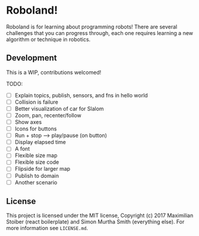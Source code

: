 # Roboland!

Roboland is for learning about programming robots! There are several challenges
that you can progress through, each one requires learning a new algorithm or
technique in robotics.


## Development

This is a WIP, contributions welcomed!

TODO:

* [ ] Explain topics, publish, sensors, and fns in hello world
* [ ] Collision is failure
* [ ] Better visualization of car for Slalom
* [ ] Zoom, pan, recenter/follow
* [ ] Show axes
* [ ] Icons for buttons
* [ ] Run + stop --> play/pause (on button)
* [ ] Display elapsed time
* [ ] A font
* [ ] Flexible size map
* [ ] Flexible size code
* [ ] Flipside for larger map
* [ ] Publish to domain
* [ ] Another scenario

## License

This project is licensed under the MIT license, Copyright (c) 2017 Maximilian
Stoiber (react boilerplate) and Simon Murtha Smith (everything else). For more
information see `LICENSE.md`.
